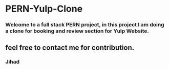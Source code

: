 # PERN-Yulp-Clone

### Welcome to a full stack PERN project, in this project I am doing a clone for booking and review section for Yulp Website.
## feel free to contact me for contribution.

### Jihad
